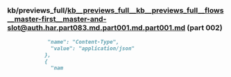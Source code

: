 ### kb/previews_full/kb__previews_full__kb__previews_full__flows__master-first__master-and-slot@auth.har.part083.md.part001.md.part001.md (part 002)

```md
             "name": "Content-Type",
              "value": "application/json"
            },
            {
              "nam
```

```
